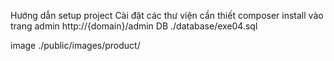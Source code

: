 Hướng dẫn setup project
Cài đặt các thư viện cần thiết composer install
vào trang admin http://{domain}/admin 
DB
./database/exe04.sql

image
./public/images/product/
